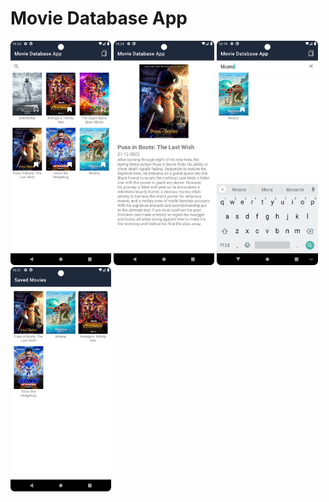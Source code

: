 # Movie Database App

<p float="left">
  <img src="https://github.com/iamgiven/movie-database-app/raw/master/img/main_page.webp" width="32%" />
  <img src="https://github.com/iamgiven/movie-database-app/raw/master/img/detail_page.webp" width="32%" />
  <img src="https://github.com/iamgiven/movie-database-app/raw/master/img/query_search.webp" width="32%" />
  <img src="https://github.com/iamgiven/movie-database-app/raw/master/img/saved_movies.webp" width="32%" />
</p>

